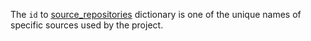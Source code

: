
The `id` to [source_repositories][1] dictionary is one of the unique names
of specific sources used by the project.

[1]: docs/pillars/common/system_features/deploy_environment_sources/source_repositories/readme.md


